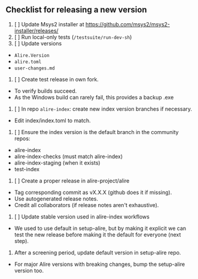 ## Checklist for releasing a new version

1. [ ] Update Msys2 installer at https://github.com/msys2/msys2-installer/releases/
1. [ ] Run local-only tests (`/testsuite/run-dev-sh`)
1. [ ] Update versions
  - `Alire.Version`
  - `alire.toml`
  - `user-changes.md`
1. [ ] Create test release in own fork.
  - To verify builds succeed.
  - As the Windows build can rarely fail, this provides a backup .exe
1. [ ] In repo `alire-index`: create new index version branches if necessary.
  - Edit index/index.toml to match.
1. [ ] Ensure the index version is the default branch in the community repos:
  - alire-index
  - alire-index-checks (must match alire-index)
  - alire-index-staging (when it exists)
  - test-index
1. [ ] Create a proper release in alire-project/alire
  - Tag corresponding commit as vX.X.X (github does it if missing).
  - Use autogenerated release notes.
  - Credit all collaborators (if release notes aren't exhaustive).
1. [ ] Update stable version used in alire-index workflows
  - We used to use default in setup-alire, but by making it explicit we can
    test the new release before making it the default for everyone (next step).
1. After a screening period, update default version in setup-alire repo.
  - For major Alire versions with breaking changes, bump the setup-alire
    version too.
